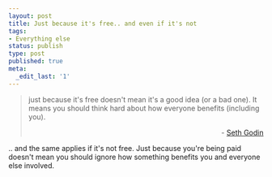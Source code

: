 ```yaml
---
layout: post
title: Just because it's free.. and even if it's not
tags:
- Everything else
status: publish
type: post
published: true
meta:
  _edit_last: '1'
---
```

> just because it's free doesn't mean it's a good idea (or a bad one). It means you should think hard about how everyone benefits (including you).
> 
> <p style="text-align:right;">- <a title="&quot;it will be good exposure&quot;" href="http://sethgodin.typepad.com/seths_blog/2011/07/it-will-be-good-exposure.html">Seth Godin</a></p>

.. and the same applies if it's not free. Just because you're being paid doesn't mean you should ignore how something benefits you and everyone else involved.
